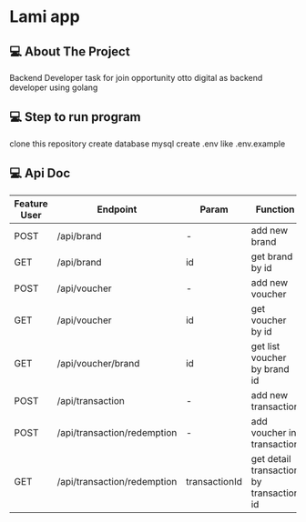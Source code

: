# Lami app

<!-- ABOUT THE PROJECT -->

## 💻 About The Project

Backend Developer task for join opportunity otto digital as backend developer using golang

## 💻 Step to run program
clone this repository
create database mysql
create .env like .env.example


## 💻 Api Doc

<div>
  
| Feature User | Endpoint | Param | Function |
| --- | --- | --- | --- |
| POST | /api/brand  | - | add new brand |
| GET | /api/brand | id | get brand by id |
| POST | /api/voucher | - | add new voucher |
| GET | /api/voucher | id | get voucher by id |
| GET | /api/voucher/brand | id | get list voucher by brand id |
| POST | /api/transaction | - | add new transaction |
| POST | /api/transaction/redemption | - | add voucher in transaction |
| GET | /api/transaction/redemption | transactionId | get detail transaction by transaction id |

